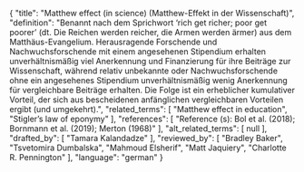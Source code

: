 {
    "title": "Matthew effect (in science) (Matthew-Effekt in der Wissenschaft)",
    "definition": "Benannt nach dem Sprichwort ‘rich get richer; poor get poorer’ (dt. Die Reichen werden reicher, die Armen werden ärmer) aus dem Matthäus-Evangelium. Herausragende Forschende und Nachwuchsforschende mit einem angesehenen Stipendium erhalten unverhältnismäßig viel Anerkennung und Finanzierung für ihre Beiträge zur Wissenschaft, während relativ unbekannte oder Nachwuchsforschende ohne ein angesehenes Stipendium unverhältnismäßig wenig Anerkennung für vergleichbare Beiträge erhalten. Die Folge ist ein erheblicher kumulativer Vorteil, der sich aus bescheidenen anfänglichen vergleichbaren Vorteilen ergibt (und umgekehrt).",
    "related_terms": [
        "Matthew effect in education",
        "Stigler’s law of eponymy"
    ],
    "references": [
        "Reference (s): Bol et al. (2018); Bornmann et al. (2019); Merton (1968)"
    ],
    "alt_related_terms": [
        null
    ],
    "drafted_by": [
        "Tamara Kalandadze"
    ],
    "reviewed_by": [
        "Bradley Baker",
        "Tsvetomira Dumbalska",
        "Mahmoud Elsherif",
        "Matt Jaquiery",
        "Charlotte R. Pennington"
    ],
    "language": "german"
}